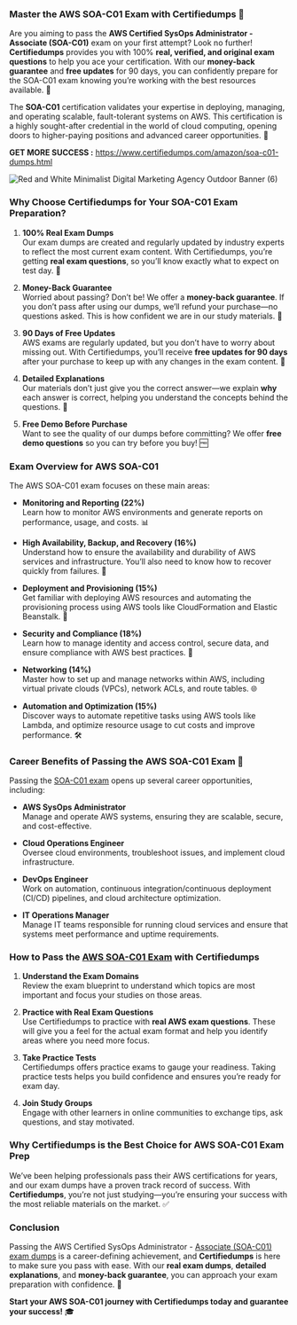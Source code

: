 ### Master the AWS SOA-C01 Exam with Certifiedumps 🚀

Are you aiming to pass the **AWS Certified SysOps Administrator - Associate (SOA-C01)** exam on your first attempt? Look no further! **Certifiedumps** provides you with 100% **real, verified, and original exam questions** to help you ace your certification. With our **money-back guarantee** and **free updates** for 90 days, you can confidently prepare for the SOA-C01 exam knowing you’re working with the best resources available. 💯

The **SOA-C01** certification validates your expertise in deploying, managing, and operating scalable, fault-tolerant systems on AWS. This certification is a highly sought-after credential in the world of cloud computing, opening doors to higher-paying positions and advanced career opportunities. 🌟

**GET MORE SUCCESS :** https://www.certifiedumps.com/amazon/soa-c01-dumps.html

![Red and White Minimalist Digital Marketing Agency Outdoor Banner (6)](https://github.com/user-attachments/assets/1109af19-6f3a-4bf3-ba5a-555e39e26b45)


### Why Choose Certifiedumps for Your SOA-C01 Exam Preparation?

1. **100% Real Exam Dumps**  
   Our exam dumps are created and regularly updated by industry experts to reflect the most current exam content. With Certifiedumps, you’re getting **real exam questions**, so you’ll know exactly what to expect on test day. 📘

2. **Money-Back Guarantee**  
   Worried about passing? Don’t be! We offer a **money-back guarantee**. If you don’t pass after using our dumps, we’ll refund your purchase—no questions asked. This is how confident we are in our study materials. 💸

3. **90 Days of Free Updates**  
   AWS exams are regularly updated, but you don’t have to worry about missing out. With Certifiedumps, you’ll receive **free updates for 90 days** after your purchase to keep up with any changes in the exam content. 📅

4. **Detailed Explanations**  
   Our materials don’t just give you the correct answer—we explain **why** each answer is correct, helping you understand the concepts behind the questions. 🧠

5. **Free Demo Before Purchase**  
   Want to see the quality of our dumps before committing? We offer **free demo questions** so you can try before you buy! 🆓

### Exam Overview for AWS SOA-C01

The AWS SOA-C01 exam focuses on these main areas:

- **Monitoring and Reporting (22%)**  
   Learn how to monitor AWS environments and generate reports on performance, usage, and costs. 📊

- **High Availability, Backup, and Recovery (16%)**  
   Understand how to ensure the availability and durability of AWS services and infrastructure. You’ll also need to know how to recover quickly from failures. 🔄

- **Deployment and Provisioning (15%)**  
   Get familiar with deploying AWS resources and automating the provisioning process using AWS tools like CloudFormation and Elastic Beanstalk. 🚀

- **Security and Compliance (18%)**  
   Learn how to manage identity and access control, secure data, and ensure compliance with AWS best practices. 🔐

- **Networking (14%)**  
   Master how to set up and manage networks within AWS, including virtual private clouds (VPCs), network ACLs, and route tables. 🌐

- **Automation and Optimization (15%)**  
   Discover ways to automate repetitive tasks using AWS tools like Lambda, and optimize resource usage to cut costs and improve performance. 🛠️

### Career Benefits of Passing the AWS SOA-C01 Exam 💼

Passing the [SOA-C01 exam](https://www.certifiedumps.com/amazon/soa-c01-dumps.html) opens up several career opportunities, including:

- **AWS SysOps Administrator**  
   Manage and operate AWS systems, ensuring they are scalable, secure, and cost-effective.

- **Cloud Operations Engineer**  
   Oversee cloud environments, troubleshoot issues, and implement cloud infrastructure.

- **DevOps Engineer**  
   Work on automation, continuous integration/continuous deployment (CI/CD) pipelines, and cloud architecture optimization.

- **IT Operations Manager**  
   Manage IT teams responsible for running cloud services and ensure that systems meet performance and uptime requirements.

### How to Pass the [AWS SOA-C01 Exam](https://www.certifiedumps.com/amazon/soa-c01-dumps.html) with Certifiedumps

1. **Understand the Exam Domains**  
   Review the exam blueprint to understand which topics are most important and focus your studies on those areas.

2. **Practice with Real Exam Questions**  
   Use Certifiedumps to practice with **real AWS exam questions**. These will give you a feel for the actual exam format and help you identify areas where you need more focus.

3. **Take Practice Tests**  
   Certifiedumps offers practice exams to gauge your readiness. Taking practice tests helps you build confidence and ensures you’re ready for exam day.

4. **Join Study Groups**  
   Engage with other learners in online communities to exchange tips, ask questions, and stay motivated.

### Why Certifiedumps is the Best Choice for AWS SOA-C01 Exam Prep

We’ve been helping professionals pass their AWS certifications for years, and our exam dumps have a proven track record of success. With **Certifiedumps**, you’re not just studying—you’re ensuring your success with the most reliable materials on the market. ✅

### Conclusion

Passing the AWS Certified SysOps Administrator - [Associate (SOA-C01) exam dumps](https://www.certifiedumps.com/amazon/soa-c01-dumps.html) is a career-defining achievement, and **Certifiedumps** is here to make sure you pass with ease. With our **real exam dumps**, **detailed explanations**, and **money-back guarantee**, you can approach your exam preparation with confidence. 🌟

**Start your AWS SOA-C01 journey with Certifiedumps today and guarantee your success!** 🎓
